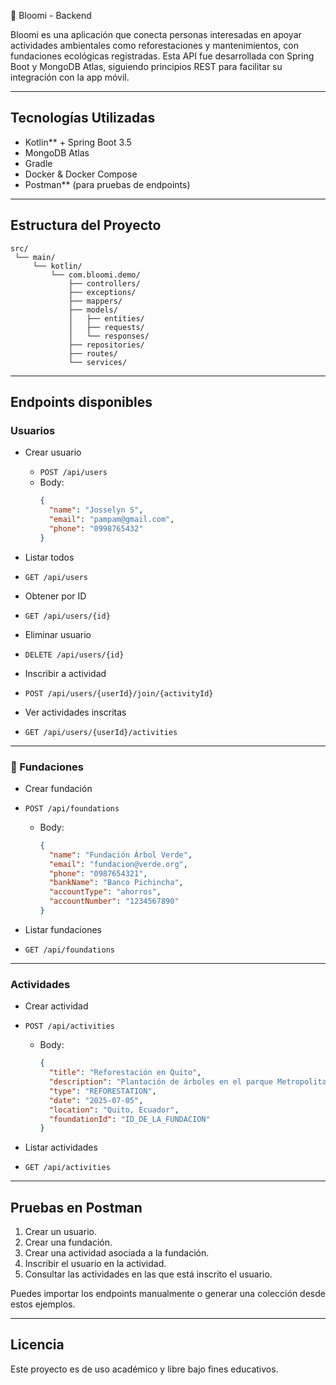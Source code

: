 🌱 Bloomi - Backend

Bloomi es una aplicación que conecta personas interesadas en apoyar actividades ambientales 
como reforestaciones y mantenimientos, con fundaciones ecológicas registradas. 
Esta API fue desarrollada con Spring Boot y MongoDB Atlas, 
siguiendo principios REST para facilitar su integración con la app móvil.

---

## Tecnologías Utilizadas

- Kotlin** + Spring Boot 3.5
- MongoDB Atlas
- Gradle
- Docker & Docker Compose 
- Postman** (para pruebas de endpoints)

---

##  Estructura del Proyecto

```
src/
 └── main/
     └── kotlin/
         └── com.bloomi.demo/
             ├── controllers/
             ├── exceptions/
             ├── mappers/
             ├── models/
             │   ├── entities/
             │   ├── requests/
             │   └── responses/
             ├── repositories/
             ├── routes/
             └── services/
```

---

##  Endpoints disponibles

### Usuarios

- Crear usuario
    - `POST /api/users`
    - Body:
      ```json
      {
        "name": "Josselyn S",
        "email": "pampam@gmail.com",
        "phone": "0998765432"
      }
      ```

- Listar todos
 - `GET /api/users`

- Obtener por ID
 - `GET /api/users/{id}`

- Eliminar usuario
 - `DELETE /api/users/{id}`

- Inscribir a actividad
 - `POST /api/users/{userId}/join/{activityId}`

- Ver actividades inscritas
 - `GET /api/users/{userId}/activities`

---

### 🔸 Fundaciones

- Crear fundación
- `POST /api/foundations`
  - Body:
    ```json
    {
      "name": "Fundación Árbol Verde",
      "email": "fundacion@verde.org",
      "phone": "0987654321",
      "bankName": "Banco Pichincha",
      "accountType": "ahorros",
      "accountNumber": "1234567890"
    }
    ```

- Listar fundaciones
- `GET /api/foundations`

---

###  Actividades

- Crear actividad
- `POST /api/activities`
  - Body:
    ```json
    {
      "title": "Reforestación en Quito",
      "description": "Plantación de árboles en el parque Metropolitano",
      "type": "REFORESTATION",
      "date": "2025-07-05",
      "location": "Quito, Ecuador",
      "foundationId": "ID_DE_LA_FUNDACION"
    }
    ```

- Listar actividades
 - `GET /api/activities`

---

##  Pruebas en Postman

1. Crear un usuario.
2. Crear una fundación.
3. Crear una actividad asociada a la fundación.
4. Inscribir el usuario en la actividad.
5. Consultar las actividades en las que está inscrito el usuario.

Puedes importar los endpoints manualmente o generar una colección desde estos ejemplos.

---

## Licencia

Este proyecto es de uso académico y libre bajo fines educativos.
